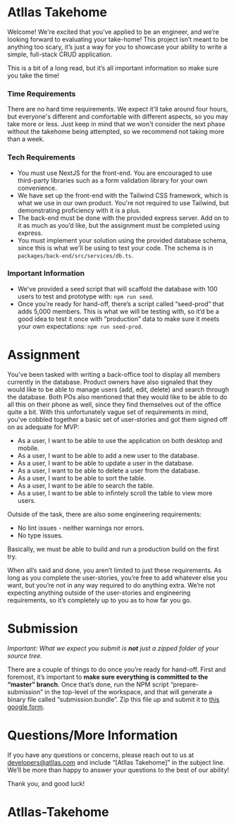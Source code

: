 # Atllas Takehome

Welcome! We're excited that you’ve applied to be an engineer, and we’re looking forward to
evaluating your take-home! This project isn’t meant to be anything too scary, it’s just a way for
you to showcase your ability to write a simple, full-stack CRUD application.

This is a bit of a long read, but it’s all important information so make sure you take the time!

### Time Requirements

There are no hard time requirements. We expect it'll take around four hours, but everyone's
different and comfortable with different aspects, so you may take more or less. Just keep in mind
that we won't consider the next phase without the takehome being attempted, so we recommend not
taking more than a week.

### Tech Requirements

* You must use NextJS for the front-end. You are encouraged to use third-party libraries
  such as a form validation library for your own convenience.
* We have set up the front-end with the Tailwind CSS framework, which is what we use in our own
  product. You're not required to use Tailwind, but demonstrating proficiency with it is a plus.
* The back-end must be done with the provided express server. Add on to it as much as you’d like,
  but the assignment must be completed using express.
* You must implement your solution using the provided database schema, since this is what we'll be
  using to test your code. The schema is in `packages/back-end/src/services/db.ts`.

### Important Information

* We've provided a seed script that will scaffold the database with 100 users to test and prototype
  with: `npm run seed`.
* Once you’re ready for hand-off, there’s a script called “seed-prod” that adds 5,000 members. This
  is what we will be testing with, so it’d be a good idea to test it once with “production” data to
  make sure it meets your own expectations: `npm run seed-prod`.

# Assignment

You've been tasked with writing a back-office tool to display all members currently in the database.
Product owners have also signaled that they would like to be able to manage users (add, edit,
delete) and search through the database. Both POs also mentioned that they would like to be able to
do all this on their phone as well, since they find themselves out of the office quite a bit. With
this unfortunately vague set of requirements in mind, you've cobbled together a basic set of
user-stories and got them signed off on as adequate for MVP:

* As a user, I want to be able to use the application on both desktop and mobile.
* As a user, I want to be able to add a new user to the database.
* As a user, I want to be able to update a user in the database.
* As a user, I want to be able to delete a user from the database.
* As a user, I want to be able to sort the table.
* As a user, I want to be able to search the table.
* As a user, I want to be able to infintely scroll the table to view more users.

Outside of the task, there are also some engineering requirements:

* No lint issues - neither warnings nor errors.
* No type issues.

Basically, we must be able to build and run a production build on the first try.

When all’s said and done, you aren’t limited to just these requirements. As long as you complete the
user-stories, you’re free to add whatever else you want, but you’re not in any way required to do
anything extra. We’re not expecting anything outside of the user-stories and engineering
requirements, so it’s completely up to you as to how far you go.

# Submission

_Important: What we expect you submit is **not** just a zipped folder of your source tree._

There are a couple of things to do once you’re ready for hand-off. First and foremost, it’s
important to **make sure everything is committed to the “master” branch**. Once that’s done, run the
NPM script “prepare-submission” in the top-level of the workspace, and that will generate a binary
file called “submission.bundle”. Zip this file up and submit it
to [this google form](https://forms.gle/wLifwTeipsfshekw9).

# Questions/More Information

If you have any questions or concerns, please reach out to us
at [developers@atllas.com](mailto:developers@atllas.com?subject=[Atllas%20Takehome]%20) and include
“[Atllas Takehome]” in the subject line. We’ll be more than happy to answer your questions to the
best of our ability!

Thank you, and good luck!
# Atllas-Takehome
